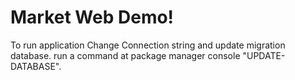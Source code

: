 # Market Web Demo!

To run application Change Connection string and update migration database.
run a command at package manager console "UPDATE-DATABASE".